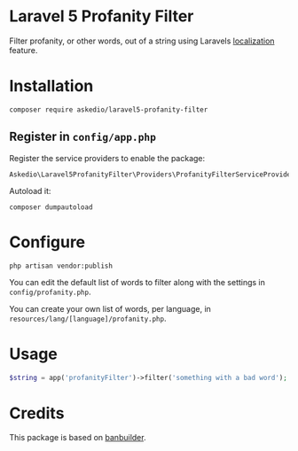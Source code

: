 # Laravel 5 Profanity Filter
Filter profanity, or other words, out of a string using Laravels [localization](https://laravel.com/docs/5.3/localization) feature.

# Installation
```
composer require askedio/laravel5-profanity-filter
```
## Register in `config/app.php`
Register the service providers to enable the package:
```
Askedio\Laravel5ProfanityFilter\Providers\ProfanityFilterServiceProvider::class,
```

Autoload it:
```
composer dumpautoload
```

# Configure
```
php artisan vendor:publish
```

You can edit the default list of words to filter along with the settings in `config/profanity.php`.

You can create your own list of words, per language, in `resources/lang/[language]/profanity.php`.

# Usage
```php
$string = app('profanityFilter')->filter('something with a bad word');
```


# Credits
This package is based on [banbuilder](https://github.com/snipe/banbuilder).